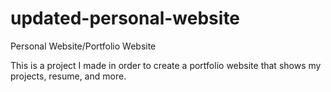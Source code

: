 # updated-personal-website
Personal Website/Portfolio Website

This is a project I made in order to create a portfolio website that shows my projects, resume, and more.
